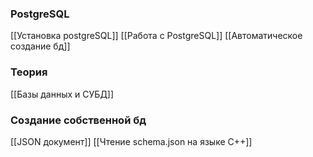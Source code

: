 ### PostgreSQL
[[Установка postgreSQL]]
[[Работа с PostgreSQL]]
[[Автоматическое создание бд]]

### Теория
[[Базы данных и СУБД]]

### Создание собственной бд
[[JSON документ]]
[[Чтение schema.json на языке С++]]
